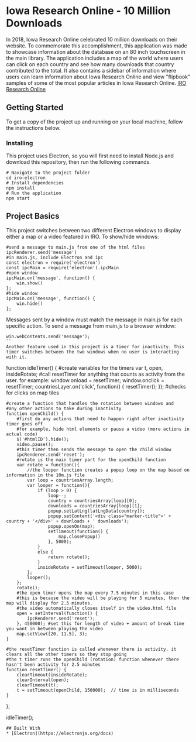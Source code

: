 # Iowa Research Online - 10 Million Downloads
In 2018, Iowa Research Online celebrated 10 million downloads on their website. To commemorate this accomplishment, this application was made to showcase information about the database on an 80 inch touchscreen in the main library. The application includes a map of the world where users can click on each country and see how many downloads that country contributed to the total. It also contains a sidebar of information where users can learn information about Iowa Research Online and view "flipbook" samples of some of the most popular articles in Iowa Research Online.
[IRO Research Online](http://ir.uiowa.edu/)
## Getting Started
To get a copy of the project up and running on your local machine, follow the instructions below.
### Installing
This project uses Electron, so you will first need to install Node.js and download this repository, then run the following commands.
```
# Navigate to the project folder
cd iro-electron
# Install dependencies
npm install
# Run the application
npm start
```
## Project Basics
This project switches between two different Electron windows to display either a map or a video featured in IRO. To show/hide windows:
```
#send a message to main.js from one of the html files
ipcRenderer.send('message')
#in main.js, include Electron and ipc
const electron = require('electron')
const ipcMain = require('electron').ipcMain
#open window
ipcMain.on('message', function() {
	win.show()
};
#hide window
ipcMain.on('message', function() {
	win.hide()
};
```
Messages sent by a window must match the message in main.js for each specific action.
To send a message from main.js to a browser window:
```
win.webContents.send('message');
``
Another feature used in this project is a timer for inactivity. This timer switches between the two windows when no user is interacting with it.
```
function idleTimer() {
	#create variables for the timers
    var t, open, insideRotate;
	#call resetTimer for anything that counts as activity from the user. for example:
	window.onload = resetTimer;
    window.onclick = resetTimer;
    countriesLayer.on('click', function() {
		resetTimer();
    }); #checks for clicks on map tiles

	#create a function that handles the rotation between windows and
	#any other actions to take during inactivity
    function openChild() {
		#first do any actions that need to happen right after inactivity timer goes off
		#for example, hide html elements or pause a video (more actions in actual code)
		$('#htmlID').hide();
		video.pause();
		#this timer then sends the message to open the child window
        ipcRenderer.send('reset');
        #rotate is the main timer part for the openChild function
		var rotate = function(){
			//the looper function creates a popup loop on the map based on information in the 10m.js file
            var loop = countriesArray.length;
            var looper = function(){
				if (loop > 0) {
                    loop--;
                    country = countriesArray[loop][0];
                    downloads = countriesArray[loop][1];
                    popup.setLatLng(latLngData[country]);
                    popup.setContent('<div class="marker-title">' + country + '</div>' + downloads + ' downloads');
                    popup.openOn(map);
                    setTimeout(function() {
						map.closePopup()
					}, 5000);
                }
                else {
                    return rotate();
                }
                insideRotate = setTimeout(looper, 5000);
            };
            looper();
        };
        rotate();
		#the open timer opens the map every 7.5 minutes in this case
		#this is because the video will be playing for 5 minutes, then the map will display for 2.5 minutes.
		#the video automatically closes itself in the video.html file
        open = setInterval(function() {
            ipcRenderer.send('reset');
        }, 450000); #set this for length of video + amount of break time you want in between playing the video
        map.setView([20, 11.5], 3);
    }

	#the resetTimer function is called whenever there is activity. it clears all the other timers so they stop going
	#the t timer runs the openChild (rotation) function whenever there hasn't been activity for 2.5 minutes
    function resetTimer() {
        clearTimeout(insideRotate);
        clearInterval(open);
        clearTimeout(t);
        t = setTimeout(openChild, 150000);  // time is in milliseconds
    }
};

idleTimer();
```
## Built With
* [Electron](https://electronjs.org/docs)